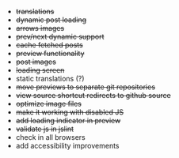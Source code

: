 * ~~translations~~
* ~~dynamic post loading~~
* ~~arrows images~~
* ~~prev/next dynamic support~~
* ~~cache fetched posts~~
* ~~preview functionality~~
* ~~post images~~
* ~~loading screen~~
* static translations (?)
* ~~move previews to separate git repositories~~
* ~~view source shortcut redirects to github source~~
* ~~optimize image files~~
* ~~make it working with disabled JS~~
* ~~add loading indicator in preview~~
* ~~validate js in jslint~~
* check in all browsers
* add accessibility improvements